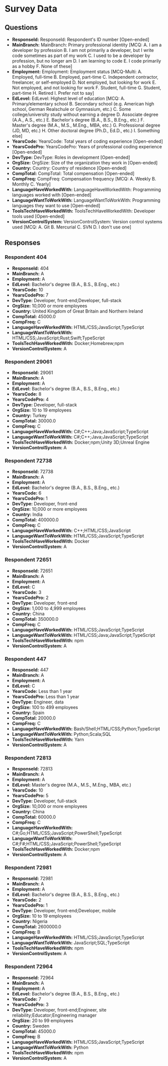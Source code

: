 # Survey Data

## Questions

- **ResponseId:** ResponseId: Respondent's ID number [Open-ended]
- **MainBranch:** MainBranch: Primary professional identity [MCQ: A. I am a developer by profession B. I am not primarily a developer, but I write code sometimes as part of my work C. I used to be a developer by profession, but no longer am D. I am learning to code E. I code primarily as a hobby F. None of these]
- **Employment:** Employment: Employment status [MCQ-Multi: A. Employed, full-time B. Employed, part-time C. Independent contractor, freelancer, or self-employed D. Not employed, but looking for work E. Not employed, and not looking for work F. Student, full-time G. Student, part-time H. Retired I. Prefer not to say]
- **EdLevel:** EdLevel: Highest level of education [MCQ: A. Primary/elementary school B. Secondary school (e.g. American high school, German Realschule or Gymnasium, etc.) C. Some college/university study without earning a degree D. Associate degree (A.A., A.S., etc.) E. Bachelor's degree (B.A., B.S., B.Eng., etc.) F. Master's degree (M.A., M.S., M.Eng., MBA, etc.) G. Professional degree (JD, MD, etc.) H. Other doctoral degree (Ph.D., Ed.D., etc.) I. Something else]
- **YearsCode:** YearsCode: Total years of coding experience [Open-ended]
- **YearsCodePro:** YearsCodePro: Years of professional coding experience [Open-ended]
- **DevType:** DevType: Roles in development [Open-ended]
- **OrgSize:** OrgSize: Size of the organization they work in [Open-ended]
- **Country:** Country: Country of residence [Open-ended]
- **CompTotal:** CompTotal: Total compensation [Open-ended]
- **CompFreq:** CompFreq: Compensation frequency [MCQ: A. Weekly B. Monthly C. Yearly]
- **LanguageHaveWorkedWith:** LanguageHaveWorkedWith: Programming languages worked with [Open-ended]
- **LanguageWantToWorkWith:** LanguageWantToWorkWith: Programming languages they want to use [Open-ended]
- **ToolsTechHaveWorkedWith:** ToolsTechHaveWorkedWith: Developer tools used [Open-ended]
- **VersionControlSystem:** VersionControlSystem: Version control systems used [MCQ: A. Git B. Mercurial C. SVN D. I don't use one]

## Responses

### Respondent 404

- **ResponseId:** 404
- **MainBranch:** A
- **Employment:** A
- **EdLevel:** Bachelor's degree (B.A., B.S., B.Eng., etc.)
- **YearsCode:** 10
- **YearsCodePro:** 7
- **DevType:** Developer, front-end;Developer, full-stack
- **OrgSize:** 10,000 or more employees
- **Country:** United Kingdom of Great Britain and Northern Ireland
- **CompTotal:** 45000.0
- **CompFreq:** C
- **LanguageHaveWorkedWith:** HTML/CSS;JavaScript;TypeScript
- **LanguageWantToWorkWith:** HTML/CSS;JavaScript;Rust;Swift;TypeScript
- **ToolsTechHaveWorkedWith:** Docker;Homebrew;npm
- **VersionControlSystem:** A

### Respondent 29061

- **ResponseId:** 29061
- **MainBranch:** A
- **Employment:** A
- **EdLevel:** Bachelor's degree (B.A., B.S., B.Eng., etc.)
- **YearsCode:** 8
- **YearsCodePro:** 4
- **DevType:** Developer, full-stack
- **OrgSize:** 10 to 19 employees
- **Country:** Turkey
- **CompTotal:** 30000.0
- **CompFreq:** C
- **LanguageHaveWorkedWith:** C#;C++;Java;JavaScript;TypeScript
- **LanguageWantToWorkWith:** C#;C++;Java;JavaScript;TypeScript
- **ToolsTechHaveWorkedWith:** Docker;npm;Unity 3D;Unreal Engine
- **VersionControlSystem:** A

### Respondent 72738

- **ResponseId:** 72738
- **MainBranch:** A
- **Employment:** A
- **EdLevel:** Bachelor's degree (B.A., B.S., B.Eng., etc.)
- **YearsCode:** 6
- **YearsCodePro:** 1
- **DevType:** Developer, front-end
- **OrgSize:** 10,000 or more employees
- **Country:** India
- **CompTotal:** 400000.0
- **CompFreq:** C
- **LanguageHaveWorkedWith:** C++;HTML/CSS;JavaScript
- **LanguageWantToWorkWith:** HTML/CSS;JavaScript;TypeScript
- **ToolsTechHaveWorkedWith:** Docker
- **VersionControlSystem:** A

### Respondent 72651

- **ResponseId:** 72651
- **MainBranch:** A
- **Employment:** A
- **EdLevel:** C
- **YearsCode:** 3
- **YearsCodePro:** 2
- **DevType:** Developer, front-end
- **OrgSize:** 1,000 to 4,999 employees
- **Country:** China
- **CompTotal:** 350000.0
- **CompFreq:** C
- **LanguageHaveWorkedWith:** HTML/CSS;JavaScript;TypeScript
- **LanguageWantToWorkWith:** HTML/CSS;Java;JavaScript;TypeScript
- **ToolsTechHaveWorkedWith:** npm
- **VersionControlSystem:** A

### Respondent 447

- **ResponseId:** 447
- **MainBranch:** A
- **Employment:** A
- **EdLevel:** C
- **YearsCode:** Less than 1 year
- **YearsCodePro:** Less than 1 year
- **DevType:** Engineer, data
- **OrgSize:** 100 to 499 employees
- **Country:** Spain
- **CompTotal:** 20000.0
- **CompFreq:** C
- **LanguageHaveWorkedWith:** Bash/Shell;HTML/CSS;Python;TypeScript
- **LanguageWantToWorkWith:** Python;Scala;SQL
- **ToolsTechHaveWorkedWith:** Yarn
- **VersionControlSystem:** A

### Respondent 72813

- **ResponseId:** 72813
- **MainBranch:** A
- **Employment:** A
- **EdLevel:** Master's degree (M.A., M.S., M.Eng., MBA, etc.)
- **YearsCode:** 10
- **YearsCodePro:** 5
- **DevType:** Developer, full-stack
- **OrgSize:** 10,000 or more employees
- **Country:** China
- **CompTotal:** 60000.0
- **CompFreq:** C
- **LanguageHaveWorkedWith:** C#;Go;HTML/CSS;JavaScript;PowerShell;TypeScript
- **LanguageWantToWorkWith:** C#;F#;HTML/CSS;JavaScript;PowerShell;TypeScript
- **ToolsTechHaveWorkedWith:** Docker;npm
- **VersionControlSystem:** A

### Respondent 72981

- **ResponseId:** 72981
- **MainBranch:** A
- **Employment:** A
- **EdLevel:** Bachelor's degree (B.A., B.S., B.Eng., etc.)
- **YearsCode:** 2
- **YearsCodePro:** 1
- **DevType:** Developer, front-end;Developer, mobile
- **OrgSize:** 10 to 19 employees
- **Country:** Nigeria
- **CompTotal:** 2600000.0
- **CompFreq:** B
- **LanguageHaveWorkedWith:** HTML/CSS;JavaScript;TypeScript
- **LanguageWantToWorkWith:** JavaScript;SQL;TypeScript
- **ToolsTechHaveWorkedWith:** npm
- **VersionControlSystem:** A

### Respondent 72964

- **ResponseId:** 72964
- **MainBranch:** A
- **Employment:** A
- **EdLevel:** Bachelor's degree (B.A., B.S., B.Eng., etc.)
- **YearsCode:** 7
- **YearsCodePro:** 3
- **DevType:** Developer, front-end;Engineer, site reliability;Educator;Engineering manager
- **OrgSize:** 20 to 99 employees
- **Country:** Sweden
- **CompTotal:** 45000.0
- **CompFreq:** B
- **LanguageHaveWorkedWith:** HTML/CSS;JavaScript;TypeScript
- **LanguageWantToWorkWith:** Python
- **ToolsTechHaveWorkedWith:** npm
- **VersionControlSystem:** A

